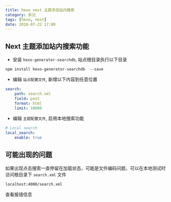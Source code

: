 ```yaml
---
title: hexo next 主题添加站内搜索
category: 杂记
tags: [hexo, next]
date: 2018-07-22 17:00
---
```


## Next 主题添加站内搜索功能

- 安装 `hexo-generator-searchdb`, 站点根目录执行以下目录

```shell
npm install hexo-generator-searchdb  --save
```

- 编辑 `站点配置文件`, 新增以下内容到任意位置

```yml
search:
    path: search.xml
    field: post
    format: html
    limit: 10000
```

- 编辑 `主题配置文件`, 启用本地搜索功能

```yml
# Local search
local_search:
    enable: true
```

## 可能出现的问题

如果出现点击搜索一直停留在加载状态，可能是文件编码问题，可以在本地测试时访问根目录下 `search.xml` 文件

```url
localhost:4000/search.xml
```

查看报错信息
